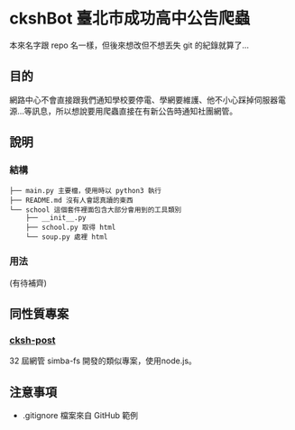 # ckshBot 臺北市成功高中公告爬蟲
本來名字跟 repo 名一樣，但後來想改但不想丟失 git 的紀錄就算了…

## 目的
網路中心不會直接跟我們通知學校要停電、學網要維護、他不小心踩掉伺服器電源…等訊息，所以想說要用爬蟲直接在有新公告時通知社團網管。

## 說明
### 結構
```
├── main.py 主要檔，使用時以 python3 執行
├── README.md 沒有人會認真讀的東西
└── school 這個套件裡面包含大部分會用到的工具類別
    ├── __init__.py
    ├── school.py 取得 html
    └── soup.py 處裡 html
```
### 用法
(有待補齊)

## 同性質專案
### [cksh-post](https://github.com/simba-fs/cksh-post)
32 屆網管 simba-fs 開發的類似專案，使用node.js。

## 注意事項
- .gitignore 檔案來自 GitHub 範例
